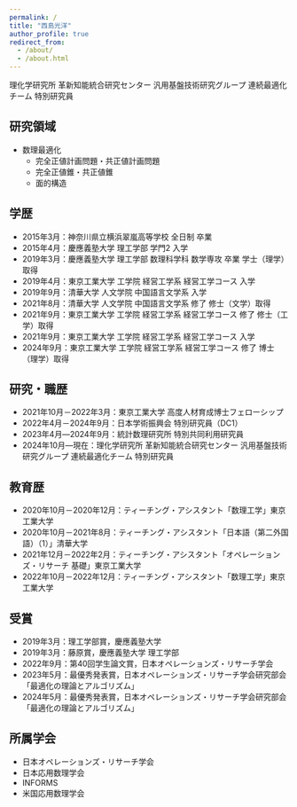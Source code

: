 ```yaml
---
permalink: /
title: "西島光洋"
author_profile: true
redirect_from:
  - /about/
  - /about.html
---
```

理化学研究所 革新知能統合研究センター 汎用基盤技術研究グループ 連続最適化チーム 特別研究員<br>

## 研究領域
- 数理最適化
  - 完全正値計画問題・共正値計画問題
  - 完全正値錐・共正値錐
  - 面的構造

## 学歴
- 2015年3月：神奈川県立横浜翠嵐高等学校 全日制 卒業
- 2015年4月：慶應義塾大学 理工学部 学門2 入学
- 2019年3月：慶應義塾大学 理工学部 数理科学科 数学専攻 卒業 学士（理学）取得
- 2019年4月：東京工業大学 工学院 経営工学系 経営工学コース 入学
- 2019年9月：清華大学 人文学院 中国語言文学系 入学
- 2021年8月：清華大学 人文学院 中国語言文学系 修了 修士（文学）取得
- 2021年9月：東京工業大学 工学院 経営工学系 経営工学コース 修了 修士（工学）取得
- 2021年9月：東京工業大学 工学院 経営工学系 経営工学コース 入学
- 2024年9月：東京工業大学 工学院 経営工学系 経営工学コース 修了 博士（理学）取得

## 研究・職歴
- 2021年10月－2022年3月：東京工業大学 高度人材育成博士フェローシップ
- 2022年4月－2024年9月：日本学術振興会 特別研究員（DC1）
- 2023年4月―2024年9月：統計数理研究所 特別共同利用研究員
- 2024年10月―現在：理化学研究所 革新知能統合研究センター 汎用基盤技術研究グループ 連続最適化チーム 特別研究員

## 教育歴
- 2020年10月－2020年12月：ティーチング・アシスタント「数理工学」東京工業大学
- 2020年10月－2021年8月：ティーチング・アシスタント「日本語（第二外国語）（1）」清華大学
- 2021年12月－2022年2月：ティーチング・アシスタント「オペレーションズ・リサーチ 基礎」東京工業大学
- 2022年10月－2022年12月：ティーチング・アシスタント「数理工学」東京工業大学

## 受賞
<!-- #- 2017年10月：第35回全日本中国語スピーチコンテスト神奈川県大会朗読部門大学生・大学院生の部 最優秀賞」、一般社団法人神奈川県日本中国友好協会-->
<!--- 2018年1月：第35回全日本中国語スピーチコンテスト全国大会 朗読部門 大学生・大学院生の部 優秀賞，公益財団法人日本中国友好協会
<!-- - 2018年10月：第36回全日本中国語スピーチコンテスト神奈川県大会スピーチ部門大学生の部 最優秀賞、一般社団法人神奈川県日本中国友好協会-->
<!--- 2019年1月：第36回全日本中国語スピーチコンテスト全国大会 スピーチ部門 大学生の部 第6位入賞，公益財団法人日本中国友好協会-->
- 2019年3月：理工学部賞，慶應義塾大学
- 2019年3月：藤原賞，慶應義塾大学 理工学部
- 2022年9月：第40回学生論文賞，日本オペレーションズ・リサーチ学会
- 2023年5月：最優秀発表賞，日本オペレーションズ・リサーチ学会研究部会「最適化の理論とアルゴリズム」
- 2024年5月：最優秀発表賞，日本オペレーションズ・リサーチ学会研究部会「最適化の理論とアルゴリズム」

## 所属学会
- 日本オペレーションズ・リサーチ学会
- 日本応用数理学会
- INFORMS
- 米国応用数理学会
